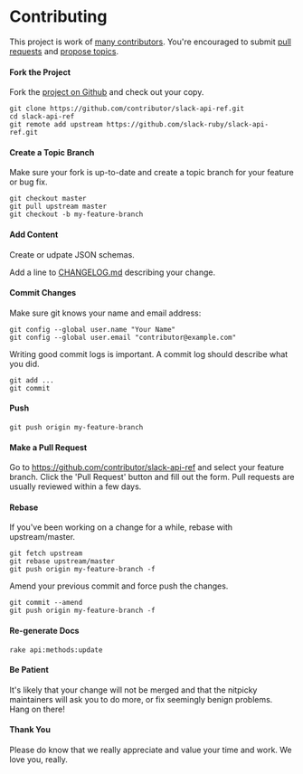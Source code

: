 Contributing
============

This project is work of [many contributors](https://github.com/slack-ruby/slack-api-ref/graphs/contributors). You're encouraged to submit [pull requests](https://github.com/dblock/slack-api-ref/pulls) and [propose topics](https://github.com/dblock/slack-api-ref/issues).

#### Fork the Project

Fork the [project on Github](https://github.com/slack-ruby/slack-api-ref) and check out your copy.

```
git clone https://github.com/contributor/slack-api-ref.git
cd slack-api-ref
git remote add upstream https://github.com/slack-ruby/slack-api-ref.git
```

#### Create a Topic Branch

Make sure your fork is up-to-date and create a topic branch for your feature or bug fix.

```
git checkout master
git pull upstream master
git checkout -b my-feature-branch
```

#### Add Content

Create or udpate JSON schemas.

Add a line to [CHANGELOG.md](CHANGELOG.md) describing your change.

#### Commit Changes

Make sure git knows your name and email address:

```
git config --global user.name "Your Name"
git config --global user.email "contributor@example.com"
```

Writing good commit logs is important. A commit log should describe what you did.

```
git add ...
git commit
```

#### Push

```
git push origin my-feature-branch
```

#### Make a Pull Request

Go to https://github.com/contributor/slack-api-ref and select your feature branch. Click the 'Pull Request' button and fill out the form. Pull requests are usually reviewed within a few days.

#### Rebase

If you've been working on a change for a while, rebase with upstream/master.

```
git fetch upstream
git rebase upstream/master
git push origin my-feature-branch -f
```

Amend your previous commit and force push the changes.

```
git commit --amend
git push origin my-feature-branch -f
```

#### Re-generate Docs

```
rake api:methods:update
```

#### Be Patient

It's likely that your change will not be merged and that the nitpicky maintainers will ask you to do more, or fix seemingly benign problems. Hang on there!

#### Thank You

Please do know that we really appreciate and value your time and work. We love you, really.
